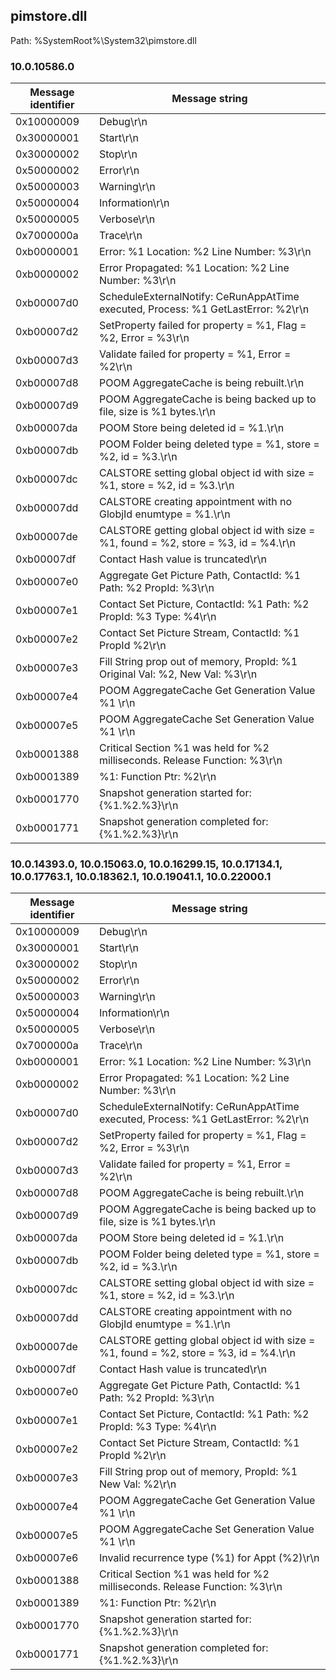 ## pimstore.dll

Path: %SystemRoot%\System32\pimstore.dll

### 10.0.10586.0

Message identifier | Message string
--- | ---
0x10000009 | Debug\r\n
0x30000001 | Start\r\n
0x30000002 | Stop\r\n
0x50000002 | Error\r\n
0x50000003 | Warning\r\n
0x50000004 | Information\r\n
0x50000005 | Verbose\r\n
0x7000000a | Trace\r\n
0xb0000001 | Error: %1 Location: %2 Line Number: %3\r\n
0xb0000002 | Error Propagated: %1 Location: %2 Line Number: %3\r\n
0xb00007d0 | ScheduleExternalNotify: CeRunAppAtTime executed, Process: %1 GetLastError: %2\r\n
0xb00007d2 | SetProperty failed for property = %1, Flag = %2, Error = %3\r\n
0xb00007d3 | Validate failed for property = %1, Error = %2\r\n
0xb00007d8 | POOM AggregateCache is being rebuilt.\r\n
0xb00007d9 | POOM AggregateCache is being backed up to file, size is %1 bytes.\r\n
0xb00007da | POOM Store being deleted id = %1.\r\n
0xb00007db | POOM Folder being deleted type = %1, store = %2, id = %3.\r\n
0xb00007dc | CALSTORE setting global object id with size = %1, store = %2, id = %3.\r\n
0xb00007dd | CALSTORE creating appointment with no GlobjId enumtype = %1.\r\n
0xb00007de | CALSTORE getting global object id with size = %1, found = %2, store = %3, id = %4.\r\n
0xb00007df | Contact Hash value is truncated\r\n
0xb00007e0 | Aggregate Get Picture Path, ContactId: %1 Path: %2 PropId: %3\r\n
0xb00007e1 | Contact Set Picture, ContactId: %1 Path: %2 PropId: %3 Type: %4\r\n
0xb00007e2 | Contact Set Picture Stream, ContactId: %1 PropId %2\r\n
0xb00007e3 | Fill String prop out of memory, PropId: %1 Original Val: %2, New Val: %3\r\n
0xb00007e4 | POOM AggregateCache Get Generation Value %1 \r\n
0xb00007e5 | POOM AggregateCache Set Generation Value %1 \r\n
0xb0001388 | Critical Section %1 was held for %2 milliseconds. Release Function: %3\r\n
0xb0001389 | %1: Function Ptr: %2\r\n
0xb0001770 | Snapshot generation started for: {%1.%2.%3}\r\n
0xb0001771 | Snapshot generation completed for: {%1.%2.%3}\r\n

### 10.0.14393.0, 10.0.15063.0, 10.0.16299.15, 10.0.17134.1, 10.0.17763.1, 10.0.18362.1, 10.0.19041.1, 10.0.22000.1

Message identifier | Message string
--- | ---
0x10000009 | Debug\r\n
0x30000001 | Start\r\n
0x30000002 | Stop\r\n
0x50000002 | Error\r\n
0x50000003 | Warning\r\n
0x50000004 | Information\r\n
0x50000005 | Verbose\r\n
0x7000000a | Trace\r\n
0xb0000001 | Error: %1 Location: %2 Line Number: %3\r\n
0xb0000002 | Error Propagated: %1 Location: %2 Line Number: %3\r\n
0xb00007d0 | ScheduleExternalNotify: CeRunAppAtTime executed, Process: %1 GetLastError: %2\r\n
0xb00007d2 | SetProperty failed for property = %1, Flag = %2, Error = %3\r\n
0xb00007d3 | Validate failed for property = %1, Error = %2\r\n
0xb00007d8 | POOM AggregateCache is being rebuilt.\r\n
0xb00007d9 | POOM AggregateCache is being backed up to file, size is %1 bytes.\r\n
0xb00007da | POOM Store being deleted id = %1.\r\n
0xb00007db | POOM Folder being deleted type = %1, store = %2, id = %3.\r\n
0xb00007dc | CALSTORE setting global object id with size = %1, store = %2, id = %3.\r\n
0xb00007dd | CALSTORE creating appointment with no GlobjId enumtype = %1.\r\n
0xb00007de | CALSTORE getting global object id with size = %1, found = %2, store = %3, id = %4.\r\n
0xb00007df | Contact Hash value is truncated\r\n
0xb00007e0 | Aggregate Get Picture Path, ContactId: %1 Path: %2 PropId: %3\r\n
0xb00007e1 | Contact Set Picture, ContactId: %1 Path: %2 PropId: %3 Type: %4\r\n
0xb00007e2 | Contact Set Picture Stream, ContactId: %1 PropId %2\r\n
0xb00007e3 | Fill String prop out of memory, PropId: %1 New Val: %2\r\n
0xb00007e4 | POOM AggregateCache Get Generation Value %1 \r\n
0xb00007e5 | POOM AggregateCache Set Generation Value %1 \r\n
0xb00007e6 | Invalid recurrence type (%1) for Appt (%2)\r\n
0xb0001388 | Critical Section %1 was held for %2 milliseconds. Release Function: %3\r\n
0xb0001389 | %1: Function Ptr: %2\r\n
0xb0001770 | Snapshot generation started for: {%1.%2.%3}\r\n
0xb0001771 | Snapshot generation completed for: {%1.%2.%3}\r\n
